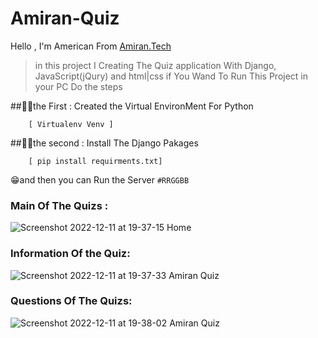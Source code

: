 # Amiran-Quiz
Hello , I'm American  From [Amiran.Tech](https://amiran.tech/)
> in this project I Creating The Quiz application  With Django, JavaScript(jQury) and html|css
> if You Wand To Run This Project in your PC Do the steps 

##☝🏼the First : Created the Virtual EnvironMent For Python  
```
    [ Virtualenv Venv ] 
```

##✌🏼the second : Install The Django Pakages 
```
    [ pip install requirments.txt]   
```
😁and then you can Run the Server `#RRGGBB`

### Main Of The Quizs :

![Screenshot 2022-12-11 at 19-37-15 Home](https://user-images.githubusercontent.com/93470832/206916183-c9a49fb1-f2e5-4494-b688-7cdd6093c34f.png)

### Information  Of the Quiz:

![Screenshot 2022-12-11 at 19-37-33 Amiran Quiz](https://user-images.githubusercontent.com/93470832/206916189-bb45a1e3-99ff-4083-b2b3-4f7910fe7dd7.png)

### Questions Of The Quizs:

![Screenshot 2022-12-11 at 19-38-02 Amiran Quiz](https://user-images.githubusercontent.com/93470832/206916191-16fabcf9-bd0d-41f7-974a-cab7cb8b8ddf.png)
